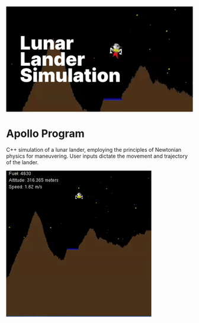 ![Banner](docs/banner.png)
# Apollo Program

C++ simulation of a lunar lander, employing the principles of Newtonian physics for maneuvering. User inputs dictate the movement and trajectory of the lander.

![Banner](docs/banner.gif)
